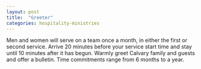 ```yaml
---
layout: post
title:  "Greeter"
categories: hospitality-ministries
---
```


Men and women will serve on a team once a month, in either the first or second service.  Arrive 20 minutes before your service start time and stay until 10 minutes after it has begun. Warmly greet Calvary family and guests and offer a bulletin. Time commitments range from 6 months to a year.